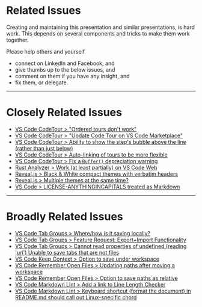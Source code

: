 <!-- Keep this header as "Related Issues", or update the same text in other .md files. -->
# Related Issues

Creating and maintaining this presentation and similar presentations, is hard work. This depends on
several components and tricks to make them work together.

Please help others and yourself

- connect on LinkedIn and Facebook, and
- give thumbs up to the below issues, and
- comment on them if you have any insight, and
- fix them, or delegate.

---

# Closely Related Issues

- [VS Code CodeTour > "Ordered tours don't
  work"](https://github.com/microsoft/codetour/issues/248)
- [VS Code CodeTour > "Update Code Tour on VS Code
  Marketplace"](https://github.com/microsoft/codetour/issues/260)
- [VS Code CodeTour > Ability to show the step's bubble above the line (rather than just
  below)](https://github.com/microsoft/codetour/issues/259)
- [VS Code CodeTour > Auto-linking of tours to be more
  flexible](https://github.com/microsoft/codetour/issues/248)
- [VS Code CodeTour > Fix a `Buffer()` depreciation
  warning](https://github.com/microsoft/codetour/issues/262)
- [Rust Analyzer > Work (at least partially) on VS Code
  Web](https://github.com/rust-lang/rust-analyzer/issues/11309)
- [Reveal.js > Black & White compact themes with verbatim
  headers](https://github.com/hakimel/reveal.js/pull/3310)
- [Reveal.js >  Multiple themes at the same
  time?](https://github.com/hakimel/reveal.js/discussions/3312)
- [VS Code > LICENSE-ANYTHINGINCAPITALS treated as
  Markdown](https://github.com/microsoft/vscode/issues/165116)

---

# Broadly Related Issues

- [VS Code Tab Groups > Where/how is it saving
  locally?](https://github.com/usama8800/VSCode-Tab-Groups/issues/50)
- [VS Code Tab Groups > Feature Request: Export+Import
  Functionality](https://github.com/usama8800/VSCode-Tab-Groups/issues/47)
- [VS Code Tab Groups > Cannot read properties of undefined (reading 'uri') Unable to save tabs that
  are not files](https://github.com/usama8800/VSCode-Tab-Groups/issues/45)
- [VS Code Keep Context > Option to save under
  workspace](https://github.com/marlomgirardi/vscode-keep-context/issues/14)
- [VS Code Remember Open Files > Updating paths after moving a
  workspace](https://gitlab.com/duendelunarllc/vscrof/-/issues/3)
- [VS Code Remember Open Files > Option to save paths as
  relative](https://gitlab.com/duendelunarllc/vscrof/-/issues/2)
- [VS Code Markdown Lint > Add a link to Line Length Checker
](https://github.com/DavidAnson/vscode-markdownlint/issues/258)
- [VS Code Markdown Lint > Keyboard shortcut (format the document) in README.md should call
  out Linux-specific chord](https://github.com/DavidAnson/vscode-markdownlint/issues/255)
